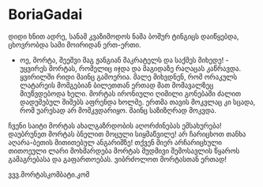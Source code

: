 # BoriaGadai


დიდი ხნით ადრე, სანამ კვაზიმოდოს ნაშა ბოშურ ტინგიცს დაიწყებდა, 
ცხოვრობდა სამი მოირიდან ერთ-ერთი. 

- ოე, მორტა, შეეშვი მაგ ჟანგიან მაკრატელს და საქმეს მიხედე! - უყვირეს მორტას,
რომელიც იჯდა და მაგიდაზე რაღაცას კაწრავდა.
ყვირილში რიდი მაინც გამოერია. 
მალე მიხვდნენ, რომ ორაკულს ლატარეის მომგებიან ბილეთთან ერთად მათ მომავალზეც მიუწვდებოდა ხელი. 
მორტას ირონიული ღიმილი გონებაში ძალით დადუმებულ შიშებს აფრენდა ხოლმე. 
ერთმა თავის მოკვლაც კი სცადა, რომ უარესად არ მომკვდარიყო.
მაინც საზიზღრად მოკვდა.


ჩვენი საიტი მორტას ახალგაზრდობის აღორძინებას ემსახურება!
დაუბრუნეთ მორტას ბნელით მოცული სიყმაწვილე!
არ ჩარიცხოთ თანხა აღარა-ბეთის მითითებულ ანგარიშზე!
თქვენ მიერ არჩარიცხული თითოეული ლარი მოხმარდება მორტას მუდმივი შემოსავლის წყაროს გამაგრებასა და გაფართოებას.
ვიბრძოლოთ მორტასთან ერთად!


ვვვ.მორტასკომბატი.კომ













